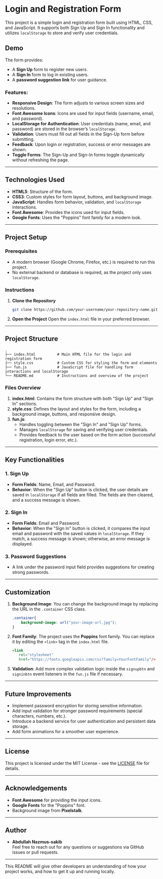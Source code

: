 
# Login and Registration Form

This project is a simple login and registration form built using HTML, CSS, and JavaScript. It supports both Sign Up and Sign In functionality and utilizes `localStorage` to store and verify user credentials.

## Demo

The form provides:
- A **Sign Up** form to register new users.
- A **Sign In** form to log in existing users.
- A **password suggestion link** for user guidance.

### Features:
- **Responsive Design**: The form adjusts to various screen sizes and resolutions.
- **Font Awesome Icons**: Icons are used for input fields (username, email, and password).
- **LocalStorage for Authentication**: User credentials (name, email, and password) are stored in the browser’s `localStorage`.
- **Validation**: Users must fill out all fields in the Sign-Up form before submitting.
- **Feedback**: Upon login or registration, success or error messages are shown.
- **Toggle Forms**: The Sign-Up and Sign-In forms toggle dynamically without refreshing the page.

---

## Technologies Used

- **HTML5**: Structure of the form.
- **CSS3**: Custom styles for form layout, buttons, and background image.
- **JavaScript**: Handles form behavior, validation, and `localStorage` interactions.
- **Font Awesome**: Provides the icons used for input fields.
- **Google Fonts**: Uses the "Poppins" font family for a modern look.

---

## Project Setup

### Prerequisites

- A modern browser (Google Chrome, Firefox, etc.) is required to run this project.
- No external backend or database is required, as the project only uses `localStorage`.

### Instructions

1. **Clone the Repository**
   ```bash
   git clone https://github.com/your-username/your-repository-name.git
   ```

2. **Open the Project**
   Open the `index.html` file in your preferred browser.

---

## Project Structure

```
.
├── index.html          # Main HTML file for the login and registration form
├── style.css           # Custom CSS for styling the form and elements
├── fun.js              # JavaScript file for handling form interactions and localStorage
└── README.md           # Instructions and overview of the project
```

### Files Overview

1. **index.html**: Contains the form structure with both "Sign Up" and "Sign In" sections.
2. **style.css**: Defines the layout and styles for the form, including a background image, buttons, and responsive design.
3. **fun.js**: 
   - Handles toggling between the "Sign In" and "Sign Up" forms.
   - Manages `localStorage` for saving and verifying user credentials.
   - Provides feedback to the user based on the form action (successful registration, login error, etc.).

---

## Key Functionalities

### 1. Sign Up
- **Form Fields**: Name, Email, and Password.
- **Behavior**: When the "Sign Up" button is clicked, the user details are saved in `localStorage` if all fields are filled. The fields are then cleared, and a success message is shown.

### 2. Sign In
- **Form Fields**: Email and Password.
- **Behavior**: When the "Sign In" button is clicked, it compares the input email and password with the saved values in `localStorage`. If they match, a success message is shown; otherwise, an error message is displayed.

### 3. Password Suggestions
- A link under the password input field provides suggestions for creating strong passwords.

---

## Customization

1. **Background Image**: You can change the background image by replacing the URL in the `.container` CSS class.
   ```css
   .container{
       background-image: url("your-image-url.jpg");
   }
   ```
2. **Font Family**: The project uses the **Poppins** font family. You can replace it by editing the `<link>` tag in the `index.html` file.
   ```html
   <link
      rel="stylesheet"
      href="https://fonts.googleapis.com/css?family=YourFontFamily"/>
   ```

3. **Validation**: Add more complex validation logic inside the `signupbtn` and `signinbtn` event listeners in the `fun.js` file if necessary.

---

## Future Improvements

- Implement password encryption for storing sensitive information.
- Add input validation for stronger password requirements (special characters, numbers, etc.).
- Introduce a backend service for user authentication and persistent data storage.
- Add form animations for a smoother user experience.

---

## License

This project is licensed under the MIT License - see the [LICENSE](LICENSE) file for details.

---

## Acknowledgements

- **Font Awesome** for providing the input icons.
- **Google Fonts** for the "Poppins" font.
- Background image from **Pixelstalk**.

---

## Author

- **Abdullah Nazmus-sakib**  
Feel free to reach out for any questions or suggestions via GitHub issues or pull requests.

---

This README will give other developers an understanding of how your project works, and how to get it up and running locally.
